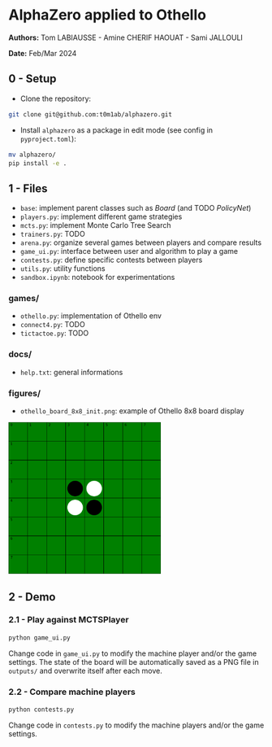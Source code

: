 # AlphaZero applied to Othello

**Authors:** Tom LABIAUSSE - Amine CHERIF HAOUAT - Sami JALLOULI

**Date:** Feb/Mar 2024

## 0 - Setup

* Clone the repository:
```bash
git clone git@github.com:t0m1ab/alphazero.git
```

* Install `alphazero` as a package in edit mode (see config in `pyproject.toml`): 
```bash
mv alphazero/
pip install -e .
``` 

## 1 - Files

* `base`: implement parent classes such as *Board* (and TODO *PolicyNet*)
* `players.py`: implement different game strategies
* `mcts.py`: implement Monte Carlo Tree Search
* `trainers.py`: TODO
* `arena.py`: organize several games between players and compare results
* `game_ui.py`: interface between user and algorithm to play a game
* `contests.py`: define specific contests between players
* `utils.py`: utility functions
* `sandbox.ipynb`: notebook for experimentations

### games/
* `othello.py`: implementation of Othello env
* `connect4.py`: TODO
* `tictactoe.py`: TODO

### docs/
* `help.txt`: general informations

### figures/
* `othello_board_8x8_init.png`: example of Othello 8x8 board display

<img src='./alphazero/figures/othello_board_8x8_init.png' width='300'>

## 2 - Demo

### 2.1 - Play against MCTSPlayer

```bash
python game_ui.py
```

Change code in `game_ui.py` to modify the machine player and/or the game settings. The state of the board will be automatically saved as a PNG file in `outputs/` and overwrite itself after each move.

### 2.2 - Compare machine players

```bash
python contests.py
```

Change code in `contests.py` to modify the machine players and/or the game settings.
